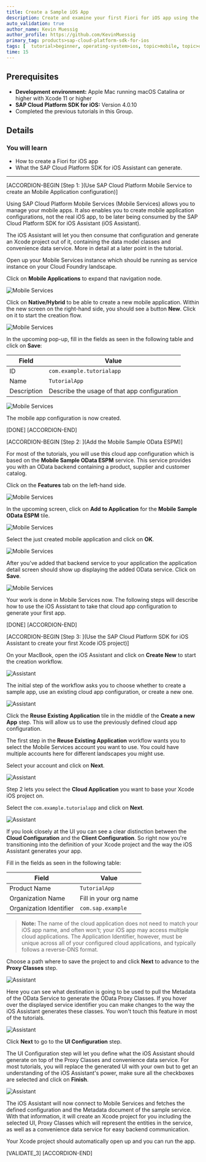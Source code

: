 ```yaml
---
title: Create a Sample iOS App
description: Create and examine your first Fiori for iOS app using the SAP Cloud Platform SDK for iOS Assistant connecting against a sample service.
auto_validation: true
author_name: Kevin Muessig
author_profile: https://github.com/KevinMuessig
primary_tag: products>sap-cloud-platform-sdk-for-ios
tags: [  tutorial>beginner, operating-system>ios, topic>mobile, topic>odata, products>sap-cloud-platform, products>sap-cloud-platform-sdk-for-ios software-product-function>sap-cloud-platform-mobile-services ]
time: 15
---
```


## Prerequisites  
- **Development environment:** Apple Mac running macOS Catalina or higher with Xcode 11 or higher
- **SAP Cloud Platform SDK for iOS:** Version 4.0.10
- Completed the previous tutorials in this Group.

## Details
### You will learn  
  - How to create a Fiori for iOS app
  - What the SAP Cloud Platform SDK for iOS Assistant can generate.

---

[ACCORDION-BEGIN [Step 1: ](Use SAP Cloud Platform Mobile Service to create an Mobile Application configuration)]

Using SAP Cloud Platform Mobile Services (Mobile Services) allows you to manage your mobile apps. It also enables you to create mobile application configurations, not the real iOS app, to be later being consumed by the SAP Cloud Platform SDK for iOS Assistant (iOS Assistant).

The iOS Assistant will let you then consume that configuration and generate an Xcode project out of it, containing the data model classes and convenience data service. More in detail at a later point in the tutorial.

Open up your Mobile Services instance which should be running as service instance on your Cloud Foundry landscape.

Click on **Mobile Applications** to expand that navigation node.

![Mobile Services](fiori-ios-scpms-create-sample-app-01.png)

Click on **Native/Hybrid** to be able to create a new mobile application. Within the new screen on the right-hand side, you should see a button **New**. Click on it to start the creation flow.

![Mobile Services](fiori-ios-scpms-create-sample-app-02.png)

In the upcoming pop-up, fill in the fields as seen in the following table and click on **Save**:

| Field        | Value           |
| ------------- | ------------- |
| ID      |  `com.example.tutorialapp`
| Name      | `TutorialApp`      |
| Description | Describe the usage of that app configuration |

![Mobile Services](fiori-ios-scpms-create-sample-app-03.png)

The mobile app configuration is now created.

[DONE]
[ACCORDION-END]


[ACCORDION-BEGIN [Step 2: ](Add the Mobile Sample OData ESPM)]

For most of the tutorials, you will use this cloud app configuration which is based on the **Mobile Sample OData ESPM** service. This service provides you with an OData backend containing a product, supplier and customer catalog.

Click on the **Features** tab on the left-hand side.

![Mobile Services](fiori-ios-scpms-create-sample-app-04.png)

 In the upcoming screen, click on **Add to Application** for the **Mobile Sample OData ESPM** tile.

![Mobile Services](fiori-ios-scpms-create-sample-app-05.png)

Select the just created mobile application and click on **OK**.

![Mobile Services](fiori-ios-scpms-create-sample-app-06.png)

After you've added that backend service to your application the application detail screen should show up displaying the added OData service. Click on **Save**.

![Mobile Services](fiori-ios-scpms-create-sample-app-07.png)

Your work is done in Mobile Services now. The following steps will describe how to use the iOS Assistant to take that cloud app configuration to generate your first app.

[DONE]
[ACCORDION-END]

[ACCORDION-BEGIN [Step 3: ](Use the SAP Cloud Platform SDK for iOS Assistant to create your first Xcode iOS project)]

On your MacBook, open the iOS Assistant and click on **Create New** to start the creation workflow.

![Assistant](fiori-ios-scpms-create-sample-app-08a.png)

The initial step of the workflow asks you to choose whether to create a sample app, use an existing cloud app configuration, or create a new one.

![Assistant](fiori-ios-scpms-create-sample-app-08.png)

Click the **Reuse Existing Application** tile in the middle of the **Create a new App** step. This will allow us to use the previously defined cloud app configuration.

The first step in the **Reuse Existing Application** workflow wants you to select the Mobile Services account you want to use. You could have multiple accounts here for different landscapes you might use.

Select your account and click on **Next**.

![Assistant](fiori-ios-scpms-create-sample-app-09.png)

Step 2 lets you select the **Cloud Application** you want to base your Xcode iOS project on.

Select the `com.example.tutorialapp` and click on **Next**.

![Assistant](fiori-ios-scpms-create-sample-app-10.png)

If you look closely at the UI you can see a clear distinction between the **Cloud Configuration** and the **Client Configuration**. So right now you're transitioning into the definition of your Xcode project and the way the iOS Assistant generates your app.

Fill in the fields as seen in the following table:

| Field        | Value           |
| ------------- | ------------- |
| Product Name      |  `TutorialApp`
| Organization Name      | Fill in your org name |
| Organization Identifier | `com.sap.example` |

> **Note:** The name of the cloud application does not need to match your iOS app name, and often won't; your iOS app may access multiple cloud applications. The Application Identifier, however, must be unique across all of your configured cloud applications, and typically follows a reverse-DNS format.

Choose a path where to save the project to and click **Next** to advance to the **Proxy Classes** step.

![Assistant](fiori-ios-scpms-create-sample-app-11.png)

Here you can see what destination is going to be used to pull the Metadata of the OData Service to generate the OData Proxy Classes. If you hover over the displayed service identifier you can make changes to the way the iOS Assistant generates these classes. You won't touch this feature in most of the tutorials.

![Assistant](fiori-ios-scpms-create-sample-app-12.png)

Click **Next** to go to the **UI Configuration** step.

The UI Configuration step will let you define what the iOS Assistant should generate on top of the Proxy Classes and convenience data service. For most tutorials, you will replace the generated UI with your own but to get an understanding of the iOS Assistant's power, make sure all the checkboxes are selected and click on **Finish**.

![Assistant](fiori-ios-scpms-create-sample-app-13.png)

The iOS Assistant will now connect to Mobile Services and fetches the defined configuration and the Metadata document of the sample service. With that information, it will create an Xcode project for you including the selected UI, Proxy Classes which will represent the entities in the service, as well as a convenience data service for easy backend communication.

Your Xcode project should automatically open up and you can run the app.

[VALIDATE_3]
[ACCORDION-END]
